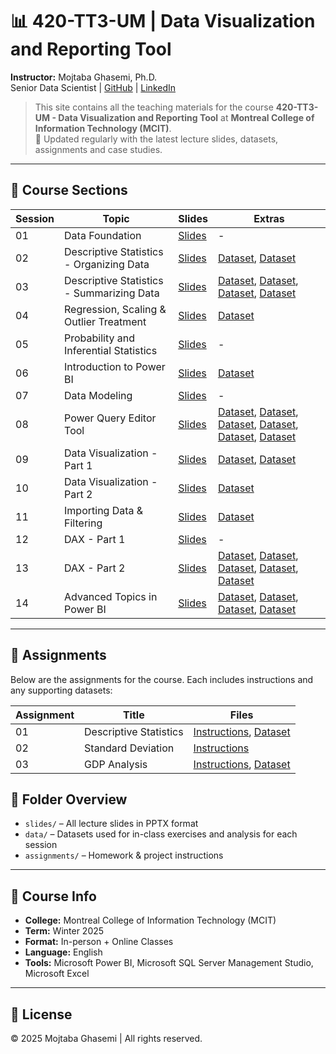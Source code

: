 # 📊 420-TT3-UM | Data Visualization and Reporting Tool

**Instructor:** Mojtaba Ghasemi, Ph.D.  
Senior Data Scientist | [GitHub](https://github.com/MJTGhasemi) | [LinkedIn](https://ca.linkedin.com/in/mojtabaghasemi/)

> This site contains all the teaching materials for the course **420-TT3-UM - Data Visualization and Reporting Tool** at **Montreal College of Information Technology (MCIT)**.  
> 📅 Updated regularly with the latest lecture slides, datasets, assignments and case studies.

---

## 📁 Course Sections

| Session | Topic                                     | Slides                                                             | Extras                                                                                                            |
|---------|-------------------------------------------|--------------------------------------------------------------------|-------------------------------------------------------------------------------------------------------------------|
| 01      | Data Foundation                           | [Slides](Sessions/Session_01/01_DataVisualization.pptx)            | -                                                                                                                 |
| 02      | Descriptive Statistics - Organizing Data  | [Slides](Sessions/Session_02/02_DataVisualization.pptx)            | [Dataset](Sessions/Session_02/Dataset/Data_processing_example.xlsx), [Dataset](Sessions/Session_02/Dataset/Employee_Salary_Ex.xlsx) |
| 03      | Descriptive Statistics - Summarizing Data | [Slides](Sessions/Session_03/03_DataVisualization.pptx)            | [Dataset](Sessions/Session_03/Dataset/Employee_Salary_Ex.xlsx), [Dataset](Sessions/Session_03/Dataset/Example_solutions.xlsx), [Dataset](Sessions/Session_03/Dataset/Example.docx), [Dataset](Sessions/Session_03/Dataset/Solution_2_of_examples.xlsx) |
| 04      | Regression, Scaling & Outlier Treatment   | [Slides](Sessions/Session_04/04_DataVisualization.pptx)            | [Dataset](Sessions/Session_04/Dataset/Employee_Salary_Ex.xlsx)                                                   |
| 05      | Probability and Inferential Statistics    | [Slides](Sessions/Session_05/05_DataVisualization.pptx)            | -                                                                                                                 |
| 06      | Introduction to Power BI                  | [Slides](Sessions/Session_06/06_DataVisualization.pptx)            | [Dataset](Sessions/Session_06/Dataset/BoxPlot_outlier_example.xlsx)                                              |
| 07      | Data Modeling                             | [Slides](Sessions/Session_07/07_DataVisualization.pptx)            | -                                                                                                                 |
| 08      | Power Query Editor Tool                   | [Slides](Sessions/Session_08/08_DataVisualization.pptx)            | [Dataset](Sessions/Session_08/Dataset/DimCity.csv), [Dataset](Sessions/Session_08/Dataset/DimCustomer.csv), [Dataset](Sessions/Session_08/Dataset/DimDate.csv), [Dataset](Sessions/Session_08/Dataset/DimEmployee.xlsx), [Dataset](Sessions/Session_08/Dataset/DimStockItem.csv), [Dataset](Sessions/Session_08/Dataset/FactSale.csv) |
| 09      | Data Visualization - Part 1               | [Slides](Sessions/Session_09/09_10_11_DataVisualization.pptx)      | [Dataset](Sessions/Session_09/Dataset/Country_Population_by_Year.xlsx), [Dataset](Sessions/Session_09/Dataset/In-Class_Exercise_Country_Population_by_Year.docx) |
| 10      | Data Visualization - Part 2               | [Slides](Sessions/Session_10/09_10_11_DataVisualization.pptx)      | [Dataset](Sessions/Session_10/Dataset/Query.txt)                                                                 |
| 11      | Importing Data & Filtering                | [Slides](Sessions/Session_11/09_10_11_DataVisualization.pptx)      | [Dataset](Sessions/Session_11/Dataset/HistoricalQuotes.csv)                                                      |
| 12      | DAX - Part 1                              | [Slides](Sessions/Session_12/12_DataVisualization.pptx)            | -                                                                                                                 |
| 13      | DAX - Part 2                              | [Slides](Sessions/Session_13/13_DataVisualization.pptx)            | [Dataset](Sessions/Session_13/Dataset/DimAccount.csv), [Dataset](Sessions/Session_13/Dataset/DimEntity.csv), [Dataset](Sessions/Session_13/Dataset/DimProductCategory.csv), [Dataset](Sessions/Session_13/Dataset/DimScenario.csv), [Dataset](Sessions/Session_13/Dataset/FactStrategyPlan.xlsx) |
| 14      | Advanced Topics in Power BI               | [Slides](Sessions/Session_14/14_DataVisualization.pptx)            | [Dataset](Sessions/Session_14/Dataset/CrownSales.csv), [Dataset](Sessions/Session_14/Dataset/Healthcare_Metadata.xlsx), [Dataset](Sessions/Session_14/Dataset/hospital_inpatient_discharges_totalhipreplacement.csv), [Dataset](Sessions/Session_14/Dataset/Visualization_Dictionary.pdf) |


---


## 🧠 Assignments

Below are the assignments for the course. Each includes instructions and any supporting datasets:

| Assignment | Title                                   | Files                                                                 |
|------------|-----------------------------------------|-----------------------------------------------------------------------|
| 01         | Descriptive Statistics                  | [Instructions](Assignments/Assignment_01/01_Descriptive_Statistics.docx), [Dataset](Assignments/Assignment_01/CardioGoodFitness.xlsx) |
| 02         | Standard Deviation                      | [Instructions](Assignments/Assignment_02/02_SD.docx)                  |
| 03         | GDP Analysis                            | [Instructions](Assignments/Assignment_03/03_GDP.docx), [Dataset](Assignments/Assignment_03/GDP_2025.xlsx) |


## 📂 Folder Overview

- `slides/` – All lecture slides in PPTX format  
- `data/` – Datasets used for in-class exercises and analysis for each session  
- `assignments/` – Homework & project instructions  


---

## 📌 Course Info

- **College:** Montreal College of Information Technology (MCIT)  
- **Term:** Winter 2025  
- **Format:** In-person + Online Classes 
- **Language:** English  
- **Tools:** Microsoft Power BI, Microsoft SQL Server Management Studio, Microsoft Excel

---

## 📝 License

© 2025 Mojtaba Ghasemi | All rights reserved. 

